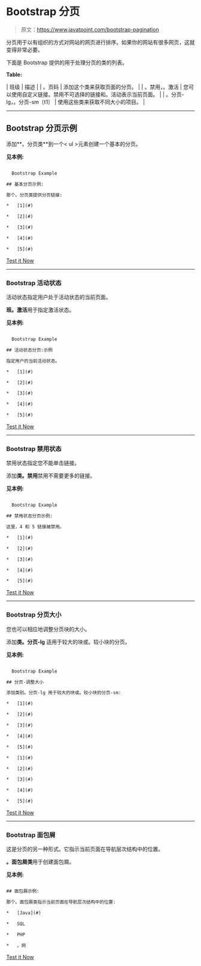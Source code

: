 # Bootstrap 分页

> 原文：<https://www.javatpoint.com/bootstrap-pagination>

分页用于以有组织的方式对网站的网页进行排序。如果你的网站有很多网页，这就变得非常必要。

下面是 Bootstrap 提供的用于处理分页的类的列表。

**Table:**

| 班级 | 描述 |
| 。页码 | 添加这个类来获取页面的分页。 |
| 。禁用，。激活 | 您可以使用自定义链接。禁用不可选择的链接和。活动表示当前页面。 |
| 。分页-lg，。分页-sm〔t1〕 | 使用这些类来获取不同大小的项目。 |

* * *

## Bootstrap 分页示例

添加**。分页类**到一个< ul >元素创建一个基本的分页。

**见本例:**

```html

  Bootstrap Example

## 基本分页示例:

那个。分页类提供分页链接:

*   [1](#) 

*   [2](#) 

*   [3](#) 

*   [4](#) 

*   [5](#) 

```

[Test it Now](https://www.javatpoint.com/oprweb/test.jsp?filename=bootstrappagination1)

* * *

### Bootstrap 活动状态

活动状态指定用户处于活动状态的当前页面。

**班。激活**用于指定激活状态。

**见本例:**

```html

  Bootstrap Example

## 活动状态分页:示例

指定用户的当前活动状态。

*   [1](#) 

*   [2](#) 

*   [3](#) 

*   [4](#) 

*   [5](#) 

```

[Test it Now](https://www.javatpoint.com/oprweb/test.jsp?filename=bootstrappagination2)

* * *

### Bootstrap 禁用状态

禁用状态指定您不能单击链接。

添加**类。禁用**禁用不需要更多的链接。

**见本例:**

```html

  Bootstrap Example

## 禁用状态分页示例:

这里，4 和 5 链接被禁用。

*   [1](#) 

*   [2](#) 

*   [3](#) 

*   [4](#) 

*   [5](#) 

```

[Test it Now](https://www.javatpoint.com/oprweb/test.jsp?filename=bootstrappagination3)

* * *

### Bootstrap 分页大小

您也可以相应地调整分页块的大小。

添加**类。分页-lg** 适用于较大的块或。较小块的分页。

**见本例:**

```html

  Bootstrap Example

## 分页-调整大小

添加类别。分页-lg 用于较大的块或。较小块的分页-sm:

*   [1](#) 

*   [2](#) 

*   [3](#) 

*   [4](#) 

*   [5](#) 

*   [1](#) 

*   [2](#) 

*   [3](#) 

*   [4](#) 

*   [5](#) 

```

[Test it Now](https://www.javatpoint.com/oprweb/test.jsp?filename=bootstrappagination4)

* * *

### Bootstrap 面包屑

这是分页的另一种形式。它指示当前页面在导航层次结构中的位置。

**。面包屑类**用于创建面包屑。

**见本例:**

```html

## 面包屑示例:

那个。面包屑类指示当前页面在导航层次结构中的位置:

*   [Java](#) 

*   SQL

*   PHP

*   。网

```

[Test it Now](https://www.javatpoint.com/oprweb/test.jsp?filename=bootstrappagination5)